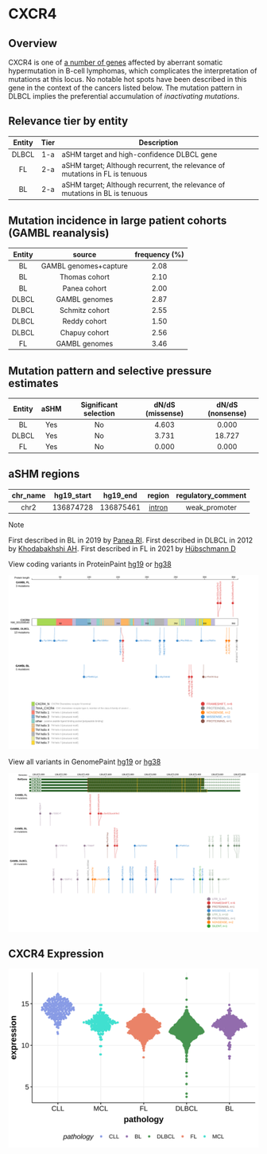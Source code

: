 # CXCR4
## Overview

CXCR4 is one of [a number of genes](https://github.com/morinlab/LLMPP/wiki/ashm) affected by aberrant somatic hypermutation in B-cell lymphomas, which complicates the interpretation of mutations at this locus. No notable hot spots have been described in this gene in the context of the cancers listed below. The mutation pattern in DLBCL implies the preferential accumulation of *inactivating mutations*.


## Relevance tier by entity

|Entity|Tier|Description                           |
|:------:|:----:|--------------------------------------|
|DLBCL |1-a | aSHM target and high-confidence DLBCL gene            |
|FL    |2-a | aSHM target; Although recurrent, the relevance of mutations in FL is tenuous |
|BL    |2-a | aSHM target; Although recurrent, the relevance of mutations in BL is tenuous |

## Mutation incidence in large patient cohorts (GAMBL reanalysis)

|Entity|source               |frequency (%)|
|:------:|:---------------------:|:-------------:|
|BL    |GAMBL genomes+capture|2.08         |
|BL    |Thomas cohort        |2.10         |
|BL    |Panea cohort         |2.00         |
|DLBCL |GAMBL genomes        |2.87         |
|DLBCL |Schmitz cohort       |2.55         |
|DLBCL |Reddy cohort         |1.50         |
|DLBCL |Chapuy cohort        |2.56         |
|FL    |GAMBL genomes        |3.46         |

## Mutation pattern and selective pressure estimates

|Entity|aSHM|Significant selection|dN/dS (missense)|dN/dS (nonsense)|
|:------:|:----:|:---------------------:|:----------------:|:----------------:|
|BL    |Yes |No                   |4.603           | 0.000          |
|DLBCL |Yes |No                   |3.731           |18.727          |
|FL    |Yes |No                   |0.000           | 0.000          |

## aSHM regions

|chr_name|hg19_start|hg19_end |region                                                                                        |regulatory_comment|
|:--------:|:----------:|:---------:|:----------------------------------------------------------------------------------------------:|:------------------:|
|chr2    |136874728 |136875461|[intron](https://genome.ucsc.edu/s/rdmorin/GAMBL%20hg19?position=chr2%3A136874728%2D136875461)|weak_promoter     |

> [!NOTE]
> First described in BL in 2019 by [Panea RI](https://pubmed.ncbi.nlm.nih.gov/31558468). First described in DLBCL in 2012 by [Khodabakhshi AH](https://pubmed.ncbi.nlm.nih.gov/23131835). First described in FL in 2021 by [Hübschmann D](https://pubmed.ncbi.nlm.nih.gov/33953289)


View coding variants in ProteinPaint [hg19](https://morinlab.github.io/LLMPP/GAMBL/CXCR4_protein.html)  or [hg38](https://morinlab.github.io/LLMPP/GAMBL/CXCR4_protein_hg38.html)

![image](images/proteinpaint/CXCR4_NM_001008540.svg)

View all variants in GenomePaint [hg19](https://morinlab.github.io/LLMPP/GAMBL/CXCR4.html)  or [hg38](https://morinlab.github.io/LLMPP/GAMBL/CXCR4_hg38.html)

![image](images/proteinpaint/CXCR4.svg)
## CXCR4 Expression
![image](images/gene_expression/CXCR4_by_pathology.svg)
